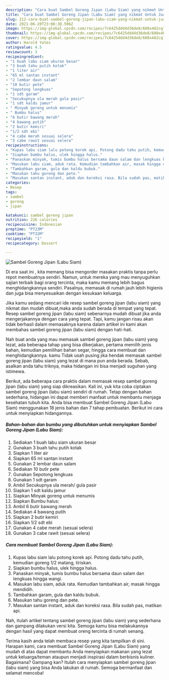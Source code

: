 ```yaml
---
description: "Cara buat Sambel Goreng Jipan (Labu Siam) yang nikmat Untuk Jualan"
title: "Cara buat Sambel Goreng Jipan (Labu Siam) yang nikmat Untuk Jualan"
slug: 212-cara-buat-sambel-goreng-jipan-labu-siam-yang-nikmat-untuk-jualan
date: 2021-06-20T23:08:30.596Z
image: https://img-global.cpcdn.com/recipes/7c6425ddd4d36de8/680x482cq70/sambel-goreng-jipan-labu-siam-foto-resep-utama.jpg
thumbnail: https://img-global.cpcdn.com/recipes/7c6425ddd4d36de8/680x482cq70/sambel-goreng-jipan-labu-siam-foto-resep-utama.jpg
cover: https://img-global.cpcdn.com/recipes/7c6425ddd4d36de8/680x482cq70/sambel-goreng-jipan-labu-siam-foto-resep-utama.jpg
author: Harold Yates
ratingvalue: 4.5
reviewcount: 3
recipeingredient:
- "1 buah labu siam ukuran besar"
- "3 buah tahu putih kotak"
- "1 liter air"
- "65 ml santan instant"
- "2 lembar daun salam"
- "10 butir pete"
- "Sepotong lengkuas"
- "1 sdt garam"
- "Secukupnya ula merah gula pasir"
- "1 sdt kaldu jamur"
- " Minyak goreng untuk menumis"
- " Bumbu halus"
- "6 butir bawang merah"
- "4 bawang putih"
- "2 butir kemiri"
- "1/2 sdt ebi"
- "4 cabe merah sesuai selera"
- "3 cabe rawit sesuai selera"
recipeinstructions:
- "Kupas labu siam lalu potong korek api. Potong dadu tahu putih, kemudian goreng 1/2 matang, tiriskan."
- "Siapkan bumbu halus, ulek hingga halus."
- "Panaskan minyak, tumis bumbu halus bersama daun salam dan lengkuas hingga wangi."
- "Masukan labu siam, aduk rata. Kemudian tambahkan air, masak hingga mendidih."
- "Tambahkan garam, gula dan kaldu bubuk."
- "Masukan tahu goreng dan pete."
- "Masukan santan instant, aduk dan koreksi rasa. Bila sudah pas, matikan api."
categories:
- Resep
tags:
- sambel
- goreng
- jipan

katakunci: sambel goreng jipan 
nutrition: 226 calories
recipecuisine: Indonesian
preptime: "PT23M"
cooktime: "PT32M"
recipeyield: "1"
recipecategory: Dessert

---
```



![Sambel Goreng Jipan (Labu Siam)](https://img-global.cpcdn.com/recipes/7c6425ddd4d36de8/680x482cq70/sambel-goreng-jipan-labu-siam-foto-resep-utama.jpg)

Di era  saat ini , kita memang bisa mengorder masakan praktis tanpa perlu repot membuatnya sendiri. Namun, untuk mereka yang mau menyuguhkan sajian terbaik bagi orang tercinta, maka kamu memang lebih bagus menghidangkannya sendiri. Pasalnya, memasak di rumah jauh lebih higienis dan juga bisa menyesuaikan dengan kesukaan keluarga.

Jika kamu sedang mencari ide resep sambel goreng jipan (labu siam) yang nikmat dan mudah dibuat,maka anda sudah berada di tempat yang tepat. Resep sambel goreng jipan (labu siam)  sebenarnya mudah dibuat jika anda mengerjakannya dengan cara yang tepat. Tapi, kamu jangan risau akan tidak berhasil dalam memasaknya 
karena dalam artikel ini kami akan membahas sambel goreng jipan (labu siam) dengan hati-hati.  



Nah buat anda yang mau memasak sambel goreng jipan (labu siam) yang lezat, ada beberapa tahap yang bisa dikerjakan, pertama memilih jenis bahan, kemudian pemilihan bahan segar, hingga cara membuat dan menghidangkannya. kamu Tidak usah pusing jika hendak memasak sambel goreng jipan (labu siam) yang lezat di mana pun anda berada. Sebab, asalkan anda  tahu triknya, maka hidangan ini bisa menjadi suguhan yang istimewa.

Berikut, ada beberapa cara praktis  dalam memasak resep sambel goreng jipan (labu siam) yang siap dikreasikan. Kali ini, yuk kita coba ciptakan sambel goreng jipan (labu siam) sendiri di rumah. Tetap dengan bahan sederhana, hidangan ini dapat memberi manfaat untuk membantu menjaga kesehatan tubuh kita. Anda bisa membuat Sambel Goreng Jipan (Labu Siam) menggunakan 18 jenis bahan dan 7 tahap pembuatan. Berikut ini cara untuk menyiapkan hidangannya.

<!--inarticleads1-->

##### Bahan-bahan dan bumbu yang dibutuhkan untuk menyiapkan Sambel Goreng Jipan (Labu Siam):

1. Sediakan 1 buah labu siam ukuran besar
1. Gunakan 3 buah tahu putih kotak
1. Siapkan 1 liter air
1. Siapkan 65 ml santan instant
1. Gunakan 2 lembar daun salam
1. Sediakan 10 butir pete
1. Gunakan Sepotong lengkuas
1. Gunakan 1 sdt garam
1. Ambil Secukupnya ula merah/ gula pasir
1. Siapkan 1 sdt kaldu jamur
1. Siapkan  Minyak goreng untuk menumis
1. Siapkan  Bumbu halus:
1. Ambil 6 butir bawang merah
1. Sediakan 4 bawang putih
1. Siapkan 2 butir kemiri
1. Siapkan 1/2 sdt ebi
1. Gunakan 4 cabe merah (sesuai selera)
1. Gunakan 3 cabe rawit (sesuai selera)




<!--inarticleads2-->

##### Cara membuat Sambel Goreng Jipan (Labu Siam):

1. Kupas labu siam lalu potong korek api. Potong dadu tahu putih, kemudian goreng 1/2 matang, tiriskan.
1. Siapkan bumbu halus, ulek hingga halus.
1. Panaskan minyak, tumis bumbu halus bersama daun salam dan lengkuas hingga wangi.
1. Masukan labu siam, aduk rata. Kemudian tambahkan air, masak hingga mendidih.
1. Tambahkan garam, gula dan kaldu bubuk.
1. Masukan tahu goreng dan pete.
1. Masukan santan instant, aduk dan koreksi rasa. Bila sudah pas, matikan api.




Nah, itulah artikel tentang  sambel goreng jipan (labu siam)  yang sederhana dan gampang dilakukan versi kita. Semoga kamu bisa melakukannya dengan hasil yang dapat membuat oreng tercinta di rumah senang. 

Terima kasih anda telah membaca resep yang kita tampilkan di sini. Harapan kami, cara membuat  Sambel Goreng Jipan (Labu Siam) yang mudah di atas dapat membantu Anda menyiapkan makanan yang lezat untuk keluarga/teman ataupun menjadi inspirasi dalam berbisnis kuliner. Bagaimana? Gampang kan? Itulah cara menyiapkan sambel goreng jipan (labu siam) yang bisa Anda lakukan di rumah. Semoga bermanfaat dan selamat mencoba!

